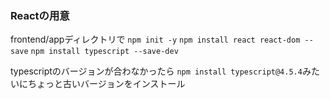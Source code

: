 ### Reactの用意
frontend/appディレクトリで
`npm init -y`
`npm install react react-dom --save`
`npm install typescript --save-dev`

typescriptのバージョンが合わなかったら
`npm install typescript@4.5.4`みたいにちょっと古いバージョンをインストール